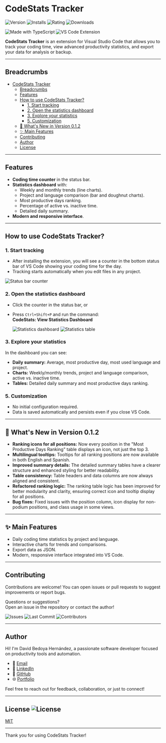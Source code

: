 # CodeStats Tracker

![Version](https://vsmarketplacebadges.dev/version-short/codestats-tracker.codestats-tracker.png)
![Installs](https://vsmarketplacebadges.dev/installs/codestats-tracker.codestats-tracker.png)
![Rating](https://vsmarketplacebadges.dev/rating/codestats-tracker.codestats-tracker.png)
![Downloads](https://vsmarketplacebadges.dev/downloads/codestats-tracker.codestats-tracker.png)

![Made with TypeScript](https://img.shields.io/badge/Made%20with-TypeScript-3178c6?logo=typescript&logoColor=white)
![VS Code Extension](https://img.shields.io/badge/VS%20Code-Extension-007ACC?logo=visual-studio-code)

**CodeStats Tracker** is an extension for Visual Studio Code that allows you to track your coding time, view advanced productivity statistics, and export your data for analysis or backup.

---

## Breadcrumbs
- [CodeStats Tracker](#codestats-tracker)
  - [Breadcrumbs](#breadcrumbs)
  - [Features](#features)
  - [How to use CodeStats Tracker?](#how-to-use-codestats-tracker)
    - [1. Start tracking](#1-start-tracking)
    - [2. Open the statistics dashboard](#2-open-the-statistics-dashboard)
    - [3. Explore your statistics](#3-explore-your-statistics)
    - [5. Customization](#5-customization)
  - [🚀 What's New in Version 0.1.2](#-whats-new-in-version-012)
  - [✨ Main Features](#-main-features)
  - [Contributing](#contributing)
  - [Author](#author)
  - [License  ](#license--)

---

## Features

- **Coding time counter** in the status bar.
- **Statistics dashboard** with:
  - Weekly and monthly trends (line charts).
  - Project and language comparison (bar and doughnut charts).
  - Most productive days ranking.
  - Percentage of active vs. inactive time.
  - Detailed daily summary.
- **Modern and responsive interface**.

---

## How to use CodeStats Tracker?

### 1. Start tracking

- After installing the extension, you will see a counter in the bottom status bar of VS Code showing your coding time for the day.
- Tracking starts automatically when you edit files in any project.

![Status bar counter](https://github.com/user-attachments/assets/af7b436c-a084-43c6-a329-fd0d8feb6420)

### 2. Open the statistics dashboard

- Click the counter in the status bar, or
- Press `Ctrl+Shift+P` and run the command:  
  **CodeStats: View Statistics Dashboard**

  ![Statistics dashboard](https://github.com/user-attachments/assets/89fb5bd6-d939-46c9-bc43-f6e7a78a56f0)
  ![Statistics table](https://github.com/user-attachments/assets/b90853ba-cf84-4743-9307-a27d131b2070)

### 3. Explore your statistics

In the dashboard you can see:
- **Daily summary:** Average, most productive day, most used language and project.
- **Charts:** Weekly/monthly trends, project and language comparison, active vs. inactive time.
- **Tables:** Detailed daily summary and most productive days ranking.

### 5. Customization

- No initial configuration required.
- Data is saved automatically and persists even if you close VS Code.

---

## 🚀 What's New in Version 0.1.2

- **Ranking icons for all positions:** Now every position in the "Most Productive Days Ranking" table displays an icon, not just the top 3.
- **Multilingual tooltips:** Tooltips for all ranking positions are now available in both English and Spanish.
- **Improved summary details:** The detailed summary tables have a clearer structure and enhanced styling for better readability.
- **Table consistency:** Table headers and data columns are now always aligned and consistent.
- **Refactored ranking logic:** The ranking table logic has been improved for better modularity and clarity, ensuring correct icon and tooltip display for all positions.
- **Bug fixes:** Fixed issues with the position column, icon display for non-podium positions, and class usage in some views.

---

## ✨ Main Features

- Daily coding time statistics by project and language.
- Interactive charts for trends and comparisons.
- Export data as JSON.
- Modern, responsive interface integrated into VS Code.

---

## Contributing

Contributions are welcome! You can open issues or pull requests to suggest improvements or report bugs.

Questions or suggestions?  
Open an issue in the repository or contact the author!

![Issues](https://img.shields.io/github/issues/davidB2ya/CodeStats-Tracker)
![Last Commit](https://img.shields.io/github/last-commit/davidB2ya/CodeStats-Tracker)
![Contributors](https://img.shields.io/github/contributors/davidB2ya/CodeStats-Tracker)

---

## Author
Hi! I'm David Bedoya Hernández, a passionate software developer focused on productivity tools and automation.  

- 📧 [Email](dbedoya0408@gmail.com)
- 💼 [LinkedIn](https://www.linkedin.com/in/david-bedoya-hern%C3%A1ndez-520061216/)
- 🐙 [GitHub](https://github.com/davidB2ya)
- 🌐 [Portfolio](https://www.devb2ya.com/)

Feel free to reach out for feedback, collaboration, or just to connect!

---

## License  ![License](https://img.shields.io/github/license/davidB2ya/CodeStats-Tracker)

[MIT](LICENSE) 

---

Thank you for using CodeStats Tracker!


